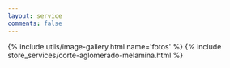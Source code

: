```yaml
---
layout: service
comments: false
---
```


{% include utils/image-gallery.html name='fotos' %}
{% include store_services/corte-aglomerado-melamina.html %}
